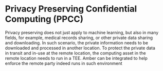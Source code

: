 # Privacy Preserving Confidential Computing (PPCC)
Privacy preserving does not just apply to machine learning, but also in many fields, for example, medical records sharing, or other private data sharing and downloading. In such scenario, the private information needs to be downloaded and processed in another location. To protect the private data in transit and in-use at the remote location, the computing asset in the remote location needs to run in a TEE. Amber can be integrated to help enforce the remote party indeed runs in such environment

